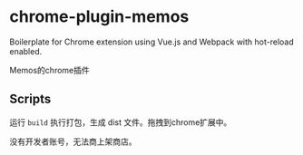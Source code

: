# chrome-plugin-memos

Boilerplate for Chrome extension using Vue.js and Webpack with hot-reload enabled.

Memos的chrome插件

## Scripts

运行 `build` 执行打包，生成 dist 文件。拖拽到chrome扩展中。

没有开发者账号，无法商上架商店。